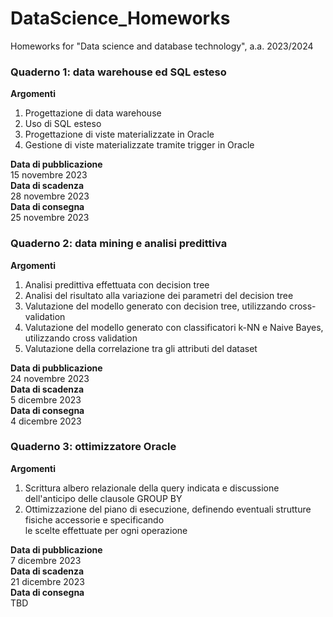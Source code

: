 # DataScience_Homeworks
Homeworks for "Data science and database technology", a.a. 2023/2024

### Quaderno 1: data warehouse ed SQL esteso  
**Argomenti**  
1. Progettazione di data warehouse  
2. Uso di SQL esteso  
3. Progettazione di viste materializzate in Oracle  
4. Gestione di viste materializzate tramite trigger in Oracle  
  
**Data di pubblicazione**  
15 novembre 2023  
**Data di scadenza**  
28 novembre 2023  
**Data di consegna**  
25 novembre 2023  

### Quaderno 2: data mining e analisi predittiva  
**Argomenti**  
1. Analisi predittiva effettuata con decision tree  
2. Analisi del risultato alla variazione dei parametri del decision tree   
3. Valutazione del modello generato con decision tree, utilizzando cross-validation   
4. Valutazione del modello generato con classificatori k-NN e Naive Bayes, utilizzando cross validation  
5. Valutazione della correlazione tra gli attributi del dataset  
  
**Data di pubblicazione**  
24 novembre 2023  
**Data di scadenza**  
5 dicembre 2023  
**Data di consegna**  
4 dicembre 2023    

### Quaderno 3: ottimizzatore Oracle
**Argomenti**  
1. Scrittura albero relazionale della query indicata e discussione dell'anticipo delle clausole GROUP BY
2. Ottimizzazione del piano di esecuzione, definendo eventuali strutture fisiche accessorie e specificando  
   le scelte effettuate per ogni operazione
  
**Data di pubblicazione**  
7 dicembre 2023  
**Data di scadenza**  
21 dicembre 2023   
**Data di consegna**  
TBD      

